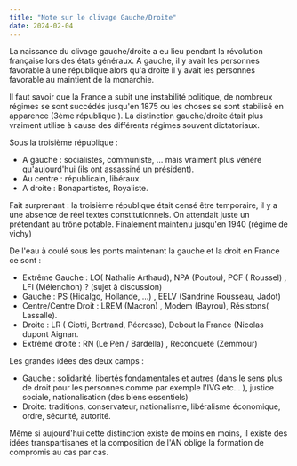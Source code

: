 ```yaml
---
title: "Note sur le clivage Gauche/Droite"
date: 2024-02-04
---
```


La naissance du clivage gauche/droite a eu lieu pendant la révolution française lors des états généraux. A gauche, il y avait les personnes favorable à une république alors qu'a droite il y avait les personnes favorable au maintient de la monarchie.

Il faut savoir que la France a subit une instabilité politique, de nombreux régimes se sont succédés jusqu'en 1875 ou les choses se sont stabilisé en apparence (3ème république ). La distinction gauche/droite était plus vraiment utilise à cause des différents régimes souvent dictatoriaux.

Sous la troisième république : 
- A gauche : socialistes, communiste, ... mais vraiment plus vénère qu'aujourd'hui (ils ont assassiné un président).
- Au centre : républicain, libéraux.
- A droite : Bonapartistes, Royaliste.

Fait surprenant : la troisième république était censé être temporaire, il y a une absence de réel textes constitutionnels. On attendait juste un prétendant au trône potable. Finalement maintenu jusqu'en 1940 (régime de vichy)

De l'eau à coulé sous les ponts maintenant la gauche et la droit en France ce sont :
- Extrême Gauche : LO( Nathalie Arthaud), NPA (Poutou), PCF ( Roussel) , LFI (Mélenchon) ? (sujet à discussion)
- Gauche : PS (Hidalgo, Hollande, ...) , EELV (Sandrine Rousseau, Jadot)
- Centre/Centre Droit : LREM (Macron) , Modem (Bayrou), Résistons( Lassalle).
- Droite : LR ( Ciotti, Bertrand, Pécresse), Debout la France (Nicolas dupont Aignan.
- Extrême droite : RN (Le Pen / Bardella) , Reconquête (Zemmour) 

Les grandes idées des deux camps :
- Gauche : solidarité, libertés fondamentales et autres (dans le sens plus de droit pour les personnes comme par exemple l'IVG etc... ), justice sociale, nationalisation (des biens essentiels)
- Droite: traditions, conservateur, nationalisme, libéralisme économique, ordre, sécurité, autorité.

Même si aujourd'hui cette distinction existe de moins en moins, il existe des idées transpartisanes et la composition de l'AN oblige la formation de compromis au cas par cas.  
